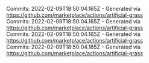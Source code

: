 Commits: 2022-02-09T18:50:04.165Z - Generated via https://github.com/marketplace/actions/artificial-grass
<br>
Commits: 2022-02-09T18:50:04.165Z - Generated via https://github.com/marketplace/actions/artificial-grass
<br>
Commits: 2022-02-09T18:50:04.165Z - Generated via https://github.com/marketplace/actions/artificial-grass
<br>
Commits: 2022-02-09T18:50:04.165Z - Generated via https://github.com/marketplace/actions/artificial-grass
<br>
